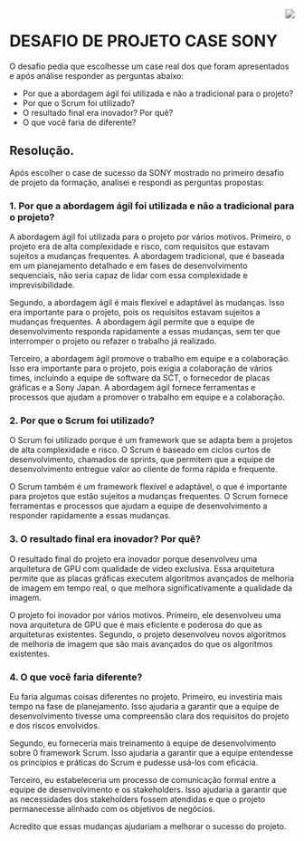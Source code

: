 <img align="right" src="https://raw.githubusercontent.com/alexklenio/formacao-scrum-master/main/Imagens/04JUL22_DIOPLAY%204.png" width=""/>


# **DESAFIO DE PROJETO CASE SONY** 

O desafio pedia que escolhesse um case real dos que foram apresentados e após análise responder as perguntas abaixo:

- Por que a abordagem ágil foi utilizada e não a tradicional para o projeto?
- Por que o Scrum foi utilizado?
- O resultado final era inovador? Por quê?
- O que você faria de diferente?
  

## Resolução.

Após escolher o case de sucesso da SONY mostrado no primeiro desafio de projeto da formação, analisei e respondi as perguntas propostas:


### 1. Por que a abordagem ágil foi utilizada e não a tradicional para o projeto?

A abordagem ágil foi utilizada para o projeto por vários motivos. Primeiro, o projeto era de alta complexidade e risco, com requisitos que estavam sujeitos a mudanças frequentes. A abordagem tradicional, que é baseada em um planejamento detalhado e em fases de desenvolvimento sequenciais, não seria capaz de lidar com essa complexidade e imprevisibilidade.

Segundo, a abordagem ágil é mais flexível e adaptável às mudanças. Isso era importante para o projeto, pois os requisitos estavam sujeitos a mudanças frequentes. A abordagem ágil permite que a equipe de desenvolvimento responda rapidamente a essas mudanças, sem ter que interromper o projeto ou refazer o trabalho já realizado.

Terceiro, a abordagem ágil promove o trabalho em equipe e a colaboração. Isso era importante para o projeto, pois exigia a colaboração de vários times, incluindo a equipe de software da SCT, o fornecedor de placas gráficas e a Sony Japan. A abordagem ágil fornece ferramentas e processos que ajudam a promover o trabalho em equipe e a colaboração.

### 2. Por que o Scrum foi utilizado?

O Scrum foi utilizado porque é um framework que se adapta bem a projetos de alta complexidade e risco. O Scrum é baseado em ciclos curtos de desenvolvimento, chamados de sprints, que permitem que a equipe de desenvolvimento entregue valor ao cliente de forma rápida e frequente.

O Scrum também é um framework flexível e adaptável, o que é importante para projetos que estão sujeitos a mudanças frequentes. O Scrum fornece ferramentas e processos que ajudam a equipe de desenvolvimento a responder rapidamente a essas mudanças.

### 3. O resultado final era inovador? Por quê?

O resultado final do projeto era inovador porque desenvolveu uma arquitetura de GPU com qualidade de vídeo exclusiva. Essa arquitetura permite que as placas gráficas executem algoritmos avançados de melhoria de imagem em tempo real, o que melhora significativamente a qualidade da imagem.

O projeto foi inovador por vários motivos. Primeiro, ele desenvolveu uma nova arquitetura de GPU que é mais eficiente e poderosa do que as arquiteturas existentes. Segundo, o projeto desenvolveu novos algoritmos de melhoria de imagem que são mais avançados do que os algoritmos existentes.

### 4. O que você faria diferente?

Eu faria algumas coisas diferentes no projeto. Primeiro, eu investiria mais tempo na fase de planejamento. Isso ajudaria a garantir que a equipe de desenvolvimento tivesse uma compreensão clara dos requisitos do projeto e dos riscos envolvidos.

Segundo, eu forneceria mais treinamento à equipe de desenvolvimento sobre 0 framework Scrum. Isso ajudaria a garantir que a equipe entendesse os princípios e práticas do Scrum e pudesse usá-los com eficácia.

Terceiro, eu estabeleceria um processo de comunicação formal entre a equipe de desenvolvimento e os stakeholders. Isso ajudaria a garantir que as necessidades dos stakeholders fossem atendidas e que o projeto permanecesse alinhado com os objetivos de negócios.


Acredito que essas mudanças ajudariam a melhorar o sucesso do projeto.
